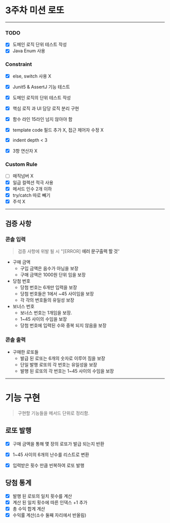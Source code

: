 # 3주차 미션 로또 

<hr>

### TODO
- [x] 도메인 로직 단위 테스트 작성
- [x] Java Enum 사용

### Constraint
- [x] else, switch 사용 X
- [x] Junit5 & AssertJ 기능 테스트
- [x] 도메인 로직의 단위 테스트 작성
- [x] 핵심 로직 과 UI 담당 로직 분리 구현
- [x] 함수 라인 15라인 넘지 않아야 함
- [x] template code 필드 추가 X, 접근 제어자 수정 X
- [x] indent depth < 3
- [x] 3항 연산자 X


### Custom Rule
- [ ] 매직넘버 X
- [x] 일급 컬렉션 적극 사용
- [x] 메서드 인수 2개 이하
- [x] try/catch 따로 빼기
- [x] 주석 X

<hr>


## 검증 사항

### 콘솔 입력 

> 검증 사항에 위발 될 시 "[ERROR] **에러 문구출력 할 것**"


+ 구매 금액
  + 구입 금액은 음수가 아님을 보장
  + 구매 금액은 1000원 단위 임을 보장
+ 당첨 번호
  + 당첨 번호는 6개만 입력을 보장
  + 당첨 번호들은 1에서 ~45 사이임을 보장
  + 각 각의 번호들의 유일성 보장
+ 보너스 번호
  + 보너스 번호는 1개임을 보장.
  + 1~45 사이의 수임을 보장
  + 당첨 번호에 입력된 수와 중복 되지 않음을 보장


### 콘솔 출력

+ 구매한 로또들
  + 발급 된 로또는 6개의 숫자로 이루어 짐을 보장
  + 단일 발행 로또의 각 번호는 유일성을 보장 
  + 발행 된 로또의 각 번호는 1~45 사이의 수임을 보장


<hr>

# 기능 구현
> 구현할 기능들을 메서드 단위로 정리함.
## 로또 발행
- [x] 구매 금액을 통해 몇 장의 로또가 발급 되는지 반환
- [x] 1~45 사이의 6개의 난수를 리스트로 변환 
- [x] 입력받은 횟수 만큼 빈복하여 로또 발행


## 당첨 통계
- [x] 발행 된 로또의 일치 횟수를 계산
- [x] 계산 된 일치 횟수에 따른 인덱스 +1 추가
- [x] 총 수익 합계 계산
- [x] 수익률 계산(소수 둘째 자리에서 반올림)